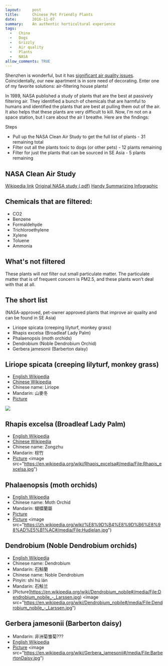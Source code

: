 ```yaml
---
layout:     post
title:      Chinese Pet Friendly Plants
date:       2016-11-07
summary:    An authentic horticultural experience
tags: 
  -   China 
  -   Dogs
  -   Grizzly
  -   Air quality
  -   Plants
  -   NASA
allow_comments: TRUE
---
```


Shenzhen is wonderful, but it has [significant air quality issues](http://aqicn.org/city/shenzhen). Coincidentally, our new apartment is in sore need of decorating. Enter one of my favorite solutions: air-filtering house plants! 

In 1989, NASA published a study of plants that are the best at passively filtering air. They identified a bunch of chemicals that are harmful to humans and identified the plants that are best at pulling them out of the air. It also helps that these plants are very difficult to kill. Now, I'm not on a space station, but I care about the air I breathe. Here are the findings:

Steps
* Pull up the NASA Clean Air Study to get the full list of plants - 31 remaining total
* Filter out all the plants toxic to dogs (or other pets) - 12 plants remaining
* Filter for just the plants that can be sourced in SE Asia - 5 plants remaining

## NASA Clean Air Study 
[Wikipedia link](https://en.wikipedia.org/wiki/NASA_Clean_Air_Study)
[Original NASA study (.pdf)](http://ntrs.nasa.gov/archive/nasa/casi.ntrs.nasa.gov/19930073077.pdf)
[Handy Summarizing Infographic](https://www.lovethegarden.com/community/fun-facts/nasa-guide-air-filtering-houseplants)

##  Chemicals that are filtered:
* CO2
* Benzene
* Formaldehyde
* Trichloroethylene
* Xylene
* Toluene
* Ammonia

##  What's not filtered
These plants will _not_ filter out small particulate matter. The particulate matter that is of frequent concern is PM2.5, and these plants won't deal with that at all. 

## The short list 
(NASA-approved, pet-owner approved plants that improve air quality and can be found in SE Asia)

* Liriope spicata (creeping lilyturf, monkey grass)
* Rhapis excelsa (Broadleaf Lady Palm)
* Phalaenopsis (moth orchids)
* Dendrobium (Noble Dendrobium Orchid)
* Gerbera jamesonii (Barberton daisy)

## Liriope spicata (creeping lilyturf, monkey grass)
* [English Wikipedia](https://en.wikipedia.org/wiki/Liriope_spicata)
* [Chinese Wikipedia](https://zh.wikipedia.org/wiki/%E5%B1%B1%E9%BA%A5%E5%86%AC)
* Chinese name: Liriope
* Mandarin: 山麥冬
* [Picture](https://en.wikipedia.org/wiki/Liriope_spicata#/media/File:LyriopeSpicata_wb.jpg)
<image src="https://en.wikipedia.org/wiki/Liriope_spicata#/media/File:LyriopeSpicata_wb.jpg">

## Rhapis excelsa (Broadleaf Lady Palm)
* [English Wikipedia](https://en.wikipedia.org/wiki/Rhapis_excelsa)
* [Chinese Wikipedia](https://zh.wikipedia.org/wiki/%E6%A3%95%E7%AB%B9)
* Chinese name: Zongzhu
* Mandarin: 棕竹
* [Picture](https://en.wikipedia.org/wiki/Rhapis_excelsa#/media/File:Rhapis_excelsa.jpg)
<image src="https://en.wikipedia.org/wiki/Rhapis_excelsa#/media/File:Rhapis_excelsa.jpg")

## Phalaenopsis (moth orchids)
* [English Wikipedia](https://en.wikipedia.org/wiki/Phalaenopsis)
* Chinese name: Moth Orchid
* Mandarin: 蝴蝶蘭屬
* [Picture](https://en.wikipedia.org/wiki/Phalaenopsis#/media/File:Orchid_Phalaenopsis_hybrid.jpg)
* [Picture](https://zh.wikipedia.org/wiki/%E8%9D%B4%E8%9D%B6%E8%98%AD%E5%B1%AC#/media/File:Hudielan.jpg)
<image src="https://zh.wikipedia.org/wiki/%E8%9D%B4%E8%9D%B6%E8%98%AD%E5%B1%AC#/media/File:Hudielan.jpg")

## Dendrobium (Noble Dendrobium orchids)
* [English Wikipedia](https://en.wikipedia.org/wiki/Dendrobium_nobile)
* Chinese name: Dendrobium
* Mandarin: 石斛蘭
* Chinese name: Noble Dendrobium 
* Pinyin: shí hú lán
* Mandarin: 石斛兰 
* [Picture]https://en.wikipedia.org/wiki/Dendrobium_nobile#/media/File:Dendrobium_nobile_-_Larssen.jpg)
<image src="https://en.wikipedia.org/wiki/Dendrobium_nobile#/media/File:Dendrobium_nobile_-_Larssen.jpg")

## Gerbera jamesonii (Barberton daisy)
* Mandarin: 非洲菊雏菊???
* [English Wikipedia](https://en.wikipedia.org/wiki/Gerbera_jamesonii)
* [Picture](https://en.wikipedia.org/wiki/Gerbera_jamesonii#/media/File:BarbertonDaisy.jpg)
<image src="https://en.wikipedia.org/wiki/Gerbera_jamesonii#/media/File:BarbertonDaisy.jpg")
